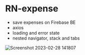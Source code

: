 # RN-expense
- save expenses on Firebase BE
- axios
- loading and error state
- nested navigator, stack and tabs

![Screenshot 2023-02-28 141807](https://user-images.githubusercontent.com/61718801/221956478-30ac4aae-e028-4bb6-bc3d-95b5f5714729.png)
